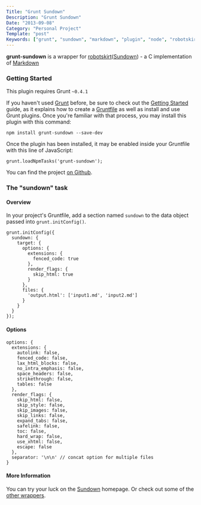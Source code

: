 ```yaml
---
Title: "Grunt Sundown"
Description: "Grunt Sundown"
Date: "2013-09-08"
Category: "Personal Project"
Template: "post"
Keywords: ["grunt", "sundown", "markdown", "plugin", "node", "robotskirt", "c", "library"]
---
```


**grunt-sundown** is a wrapper for [robotskirt](https://github.com/benmills/robotskirt)([Sundown](https://github.com/vmg/sundown)) - a C implementation of [Markdown](http://daringfireball.net/projects/markdown/)

### Getting Started
This plugin requires Grunt `~0.4.1`

If you haven't used [Grunt](http://gruntjs.com/) before, be sure to check out the [Getting Started](http://gruntjs.com/getting-started) guide, as it explains how to create a [Gruntfile](http://gruntjs.com/sample-gruntfile) as well as install and use Grunt plugins. Once you're familiar with that process, you may install this plugin with this command:

    npm install grunt-sundown --save-dev

Once the plugin has been installed, it may be enabled inside your Gruntfile with this line of JavaScript:

    grunt.loadNpmTasks('grunt-sundown');

You can find the project [on Github](https://github.com/james2doyle/grunt-sundown "grunt-sundown on Github").

### The "sundown" task

#### Overview
In your project's Gruntfile, add a section named `sundown` to the data object passed into `grunt.initConfig()`.

    grunt.initConfig({
      sundown: {
        target: {
          options: {
            extensions: {
              fenced_code: true
            },
            render_flags: {
              skip_html: true
            }
          },
          files: {
            'output.html': ['input1.md', 'input2.md']
          }
        }
      }
    });

#### Options

    options: {
      extensions: {
        autolink: false,
        fenced_code: false,
        lax_html_blocks: false,
        no_intra_emphasis: false,
        space_headers: false,
        strikethrough: false,
        tables: false
      },
      render_flags: {
        skip_html: false,
        skip_style: false,
        skip_images: false,
        skip_links: false,
        expand_tabs: false,
        safelink: false,
        toc: false,
        hard_wrap: false,
        use_xhtml: false,
        escape: false
      },
      separator: '\n\n' // concat option for multiple files
    }

#### More Information

You can try your luck on the [Sundown](https://github.com/vmg/sundown) homepage. Or check out some of the [other wrappers](https://github.com/vmg/sundown#bindings).
